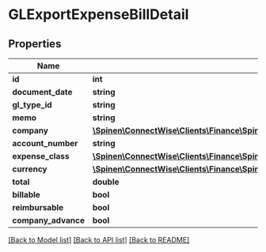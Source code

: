 # GLExportExpenseBillDetail

## Properties
Name | Type | Description | Notes
------------ | ------------- | ------------- | -------------
**id** | **int** |  | [optional] 
**document_date** | **string** |  | [optional] 
**gl_type_id** | **string** |  | [optional] 
**memo** | **string** |  | [optional] 
**company** | [**\Spinen\ConnectWise\Clients\Finance\Spinen\ConnectWise\Clients\Finance\Model\CompanyReference**](CompanyReference.md) |  | [optional] 
**account_number** | **string** |  | [optional] 
**expense_class** | [**\Spinen\ConnectWise\Clients\Finance\Spinen\ConnectWise\Clients\Finance\Model\ClassificationReference**](ClassificationReference.md) |  | [optional] 
**currency** | [**\Spinen\ConnectWise\Clients\Finance\Spinen\ConnectWise\Clients\Finance\Model\CurrencyReference**](CurrencyReference.md) |  | [optional] 
**total** | **double** |  | [optional] 
**billable** | **bool** |  | [optional] 
**reimbursable** | **bool** |  | [optional] 
**company_advance** | **bool** |  | [optional] 

[[Back to Model list]](../README.md#documentation-for-models) [[Back to API list]](../README.md#documentation-for-api-endpoints) [[Back to README]](../README.md)



